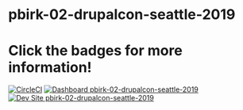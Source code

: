 # pbirk-02-drupalcon-seattle-2019

# Click the badges for more information!

[![CircleCI](https://circleci.com/gh/pantheon-training-org/pbirk-02-drupalcon-seattle-2019.svg?style=shield)](https://circleci.com/gh/pantheon-training-org/pbirk-02-drupalcon-seattle-2019)
[![Dashboard pbirk-02-drupalcon-seattle-2019](https://img.shields.io/badge/dashboard-pbirk_02_drupalcon_seattle_2019-yellow.svg)](https://dashboard.pantheon.io/sites/07b07b45-59c3-4592-a172-b17266597124#dev/code)
[![Dev Site pbirk-02-drupalcon-seattle-2019](https://img.shields.io/badge/site-pbirk_02_drupalcon_seattle_2019-blue.svg)](http://dev-pbirk-02-drupalcon-seattle-2019.pantheonsite.io/)